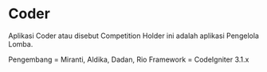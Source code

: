 # Coder
Aplikasi Coder atau disebut Competition Holder ini adalah aplikasi Pengelola Lomba.

Pengembang = Miranti, Aldika, Dadan, Rio
Framework = CodeIgniter 3.1.x
